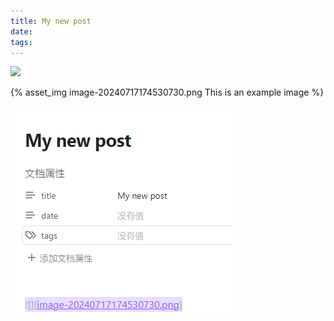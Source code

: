 ```yaml
---
title: My new post
date: 
tags:
---
```


![](image-20240717174530730.png)

{% asset_img image-20240717174530730.png This is an example image %}

![](My%20new%20post/image-20240717181226893.png)

